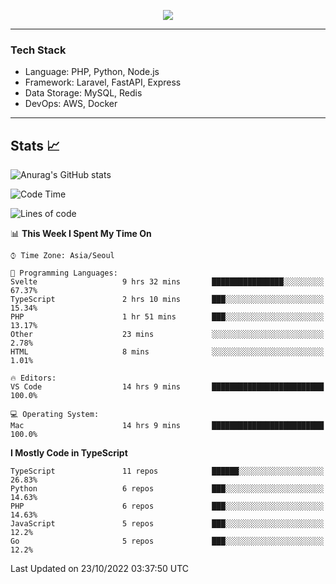 <p align="center">
  <a href="https://github.com/jin-wk">
    <img src="https://hits.seeyoufarm.com/api/count/incr/badge.svg?url=https%3A%2F%2Fgithub.com%2Fjin-wk&count_bg=%23C83D75&title_bg=%23555555&icon=&icon_color=%23E7E7E7&title=Hits&edge_flat=false"/>
  </a>
</p>

---

### Tech Stack
  - Language: PHP, Python, Node.js
  - Framework: Laravel, FastAPI, Express
  - Data Storage: MySQL, Redis
  - DevOps: AWS, Docker

---

## Stats 📈
  
![Anurag's GitHub stats](https://github-readme-stats.vercel.app/api?username=jin-wk&show_icons=true&count_private=true&theme=dracula)


<!--START_SECTION:waka-->
![Code Time](http://img.shields.io/badge/Code%20Time-131%20hrs%2028%20mins-blue)

![Lines of code](https://img.shields.io/badge/From%20Hello%20World%20I%27ve%20Written-250%20Thousand%20lines%20of%20code-blue)

📊 **This Week I Spent My Time On** 

```text
⌚︎ Time Zone: Asia/Seoul

💬 Programming Languages: 
Svelte                   9 hrs 32 mins       ████████████████░░░░░░░░░   67.37% 
TypeScript               2 hrs 10 mins       ███░░░░░░░░░░░░░░░░░░░░░░   15.34% 
PHP                      1 hr 51 mins        ███░░░░░░░░░░░░░░░░░░░░░░   13.17% 
Other                    23 mins             ░░░░░░░░░░░░░░░░░░░░░░░░░   2.78% 
HTML                     8 mins              ░░░░░░░░░░░░░░░░░░░░░░░░░   1.01%

🔥 Editors: 
VS Code                  14 hrs 9 mins       █████████████████████████   100.0%

💻 Operating System: 
Mac                      14 hrs 9 mins       █████████████████████████   100.0%

```

**I Mostly Code in TypeScript** 

```text
TypeScript               11 repos            ██████░░░░░░░░░░░░░░░░░░░   26.83% 
Python                   6 repos             ███░░░░░░░░░░░░░░░░░░░░░░   14.63% 
PHP                      6 repos             ███░░░░░░░░░░░░░░░░░░░░░░   14.63% 
JavaScript               5 repos             ███░░░░░░░░░░░░░░░░░░░░░░   12.2% 
Go                       5 repos             ███░░░░░░░░░░░░░░░░░░░░░░   12.2%

```



 Last Updated on 23/10/2022 03:37:50 UTC
<!--END_SECTION:waka-->